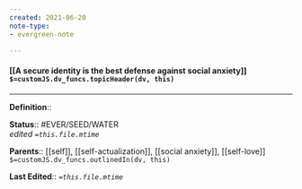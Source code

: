 ```yaml
---
created: 2021-06-20
note-type: 
- evergreen-note

---
```


#### [[A secure identity is the best defense against social anxiety]] `$=customJS.dv_funcs.topicHeader(dv, this)`




---

**Definition**::

**Status**::  #EVER/SEED/WATER  
*edited `=this.file.mtime`*

**Parents**:: [[self]], [[self-actualization]], [[social anxiety]], [[self-love]]
`$=customJS.dv_funcs.outlinedIn(dv, this)`
	
**Last Edited**:: *`=this.file.mtime`*